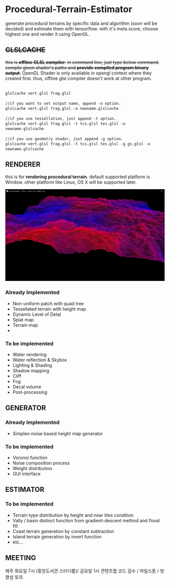 # Procedural-Terrain-Estimator
generate procedural terrains by specific data and algorithm (soon will be decided) and estimate them with tensorflow. with it's meta score, choose highest one and render it using OpenGL.

## ~~GLSLCACHE~~

~~this is **offline GLSL compiler**. in command line, just type below command.
compile given shader's paths and **provide compiled program binary output**.~~
OpenGL Shader is only available in opengl context where they created first.
thus, offline glsl compiler doesn't work at other program.

```

glslcache vert.glsl frag.glsl

//if you want to set output name, append -o option.
glslcache vert.glsl frag.glsl -o newname.glslcache

//if you use tessellation, just append -t option.
glslcache vert.glsl frag.glsl -t tcs.glsl tes.glsl -o newname.glslcache

//if you use geometry shader, just append -g option.
glslcache vert.glsl frag.glsl -t tcs.glsl tes.glsl -g gs.glsl -o newname.glslcache
```

## RENDERER
this is for **rendering procedural terrain**. default supported platform is Window. other platform like Linux, OS X will be supported later.

![Tessellated Terrain](tessellated_terrain.jpg)

### Already Implemented
* Non-uniform patch with quad tree
* Tessellated terrain with height map
* Dynamic Level of Detal
* Splat map
* Terrain map
* 
### To be implemented
* Water rendering
* Water reflection & Skybox
* Lighting & Shading
* Shadow mapping
* Cliff
* Fog
* Decal volume
* Post-processing

## GENERATOR  

### Already Implemented
* Simplex-noise based height map generator

### To be implemented
* Voronoi function
* Noise composition process
* Weight distribution 
* GUI interface

## ESTIMATOR

### To be implemented
* Terrain type distribution by height and near tiles condition
* Vally / basin distinct function from gradient-descent method and flood fill
* Coast terrain generation by constant subtraction
* Island terrain generation by invert function
* etc...

## MEETING

매주 화요일 7시 (중앙도서관 스터디룸)/ 금요일 1시 콘텐츠랩
코드 검수 / 마일스톤 / 방향성 토의
